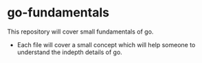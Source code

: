 # go-fundamentals

This repository will cover small fundamentals of go.
- Each file will cover a small concept which will help someone to understand the indepth details of go.

